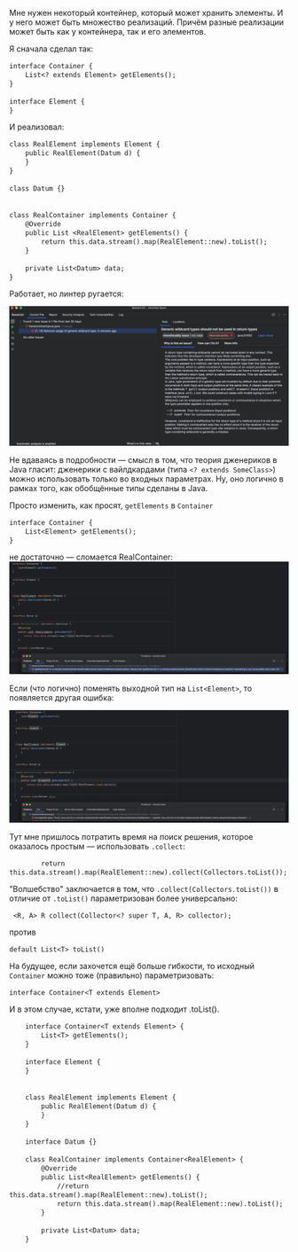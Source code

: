 Мне нужен некоторый контейнер, который может хранить элементы. И у него может быть множество реализаций. Причём разные реализации может быть как у контейнера, так и его элементов.

Я сначала сделал так:

```
interface Container {  
    List<? extends Element> getElements();  
}  
  
interface Element {  
}  
```

И реализовал:

```
class RealElement implements Element {  
    public RealElement(Datum d) {  
    }  
}  

class Datum {}  
  
  
class RealContainer implements Container {  
    @Override  
    public List <RealElement> getElements() {  
        return this.data.stream().map(RealElement::new).toList();  
    }  
  
    private List<Datum> data;  
}
```

Работает, но линтер ругается:

![](./20250417141116.png)

Не вдаваясь в подробности — смысл в том, что теория дженериков в Java гласит: дженерики c вайлдкардами (типа `<? extends SomeClass>`) можно использовать только во входных параметрах. Ну, оно логично в рамках того, как обобщённые типы сделаны в Java.

Просто изменить, как просят, `getElements` в `Container`

```
interface Container {  
    List<Element> getElements();  
}
```
не достаточно — сломается RealContainer:
![](./20250417141625.png)

Если (что логично) поменять выходной тип на `List<Element>`, то появляется другая ошибка:

![](./20250417141740.png)
 
Тут мне пришлось потратить время на поиск решения, которое оказалось простым — использовать `.collect`:
```
        return this.data.stream().map(RealElement::new).collect(Collectors.toList());  
```

"Волшебство" заключается в том, что `.collect(Collectors.toList())` в отличие от `.toList()` параметризован более универсально:
```
 <R, A> R collect(Collector<? super T, A, R> collector);
```
против
```
default List<T> toList()
```

На будущее, если захочется ещё больше гибкости, то исходный `Container` можно тоже (правильно) параметризовать:

```
interface Container<T extends Element>
```
И в этом случае, кстати, уже вполне подходит .toList().

```
    interface Container<T extends Element> {
        List<T> getElements();
    }

    interface Element {
    }


    class RealElement implements Element {
        public RealElement(Datum d) {
        }
    }

    interface Datum {}

    class RealContainer implements Container<RealElement> {
        @Override
        public List<RealElement> getElements() {
            //return this.data.stream().map(RealElement::new).toList();
            return this.data.stream().map(RealElement::new).toList();
        }

        private List<Datum> data;
    }
```


